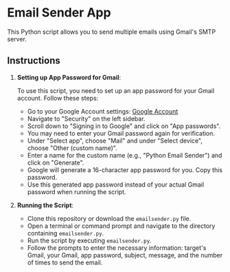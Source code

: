 # Email Sender App

This Python script allows you to send multiple emails using Gmail's SMTP server.

## Instructions

1. **Setting up App Password for Gmail**:

   To use this script, you need to set up an app password for your Gmail account. Follow these steps:

   - Go to your Google Account settings: [Google Account](https://myaccount.google.com/)
   - Navigate to "Security" on the left sidebar.
   - Scroll down to "Signing in to Google" and click on "App passwords".
   - You may need to enter your Gmail password again for verification.
   - Under "Select app", choose "Mail" and under "Select device", choose "Other (custom name)".
   - Enter a name for the custom name (e.g., "Python Email Sender") and click on "Generate".
   - Google will generate a 16-character app password for you. Copy this password.
   - Use this generated app password instead of your actual Gmail password when running the script.

2. **Running the Script**:

   - Clone this repository or download the `emailsender.py` file.
   - Open a terminal or command prompt and navigate to the directory containing `emailsender.py`.
   - Run the script by executing `emailsender.py`.
   - Follow the prompts to enter the necessary information: target's Gmail, your Gmail, app password, subject, message, and the number of times to send the email.
